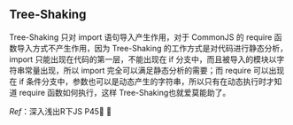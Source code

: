 ## Tree-Shaking
Tree-Shaking 只对 import 语句导入产生作用，对于 CommonJS 的 require 函数导入方式不产生作用，因为 Tree-Shaking 的工作方式是对代码进行静态分析，import 只能出现在代码的第一层，不能出现在 if 分支中，而且被导入的模块以字符串常量出现，所以 import 完全可以满足静态分析的需要；而 require 可以出现在 if 条件分支中，参数也可以是动态产生的字符串，所以只有在动态执行时才知道 require 函数如何执行，这样 Tree-Shaking也就爱莫能助了。

*Ref*：深入浅出R下JS P45
